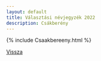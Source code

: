 ```yaml
---
layout: default
title: Választási névjegyzék 2022
description: Csákberény
---
```


{% include Csaakbereeny.html %}

[Vissza](./)